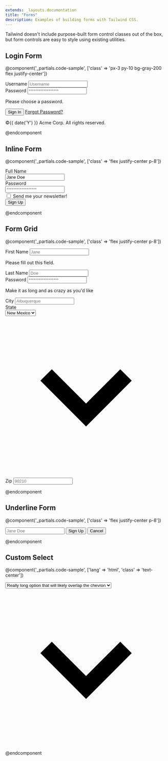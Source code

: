 ```yaml
---
extends: _layouts.documentation
title: "Forms"
description: Examples of building forms with Tailwind CSS.
---
```


Tailwind doesn't include purpose-built form control classes out of the box, but form controls are easy to style using existing utilities.

## Login Form

@component('_partials.code-sample', ['class' => 'px-3 py-10 bg-gray-200 flex justify-center'])
<div class="w-full max-w-xs">
  <form class="bg-white shadow-md rounded px-8 pt-6 pb-8 mb-4">
    <div class="mb-4">
      <label class="block text-gray-700 text-sm font-bold mb-2" for="username">
        Username
      </label>
      <input class="shadow appearance-none border rounded w-full py-2 px-3 text-gray-700 leading-tight focus:outline-none focus:shadow-outline" id="username" type="text" placeholder="Username">
    </div>
    <div class="mb-6">
      <label class="block text-gray-700 text-sm font-bold mb-2" for="password">
        Password
      </label>
      <input class="shadow appearance-none border border-red rounded w-full py-2 px-3 text-gray-700 mb-3 leading-tight focus:outline-none focus:shadow-outline" id="password" type="password" placeholder="******************">
      <p class="text-red text-xs italic">Please choose a password.</p>
    </div>
    <div class="flex items-center justify-between">
      <button class="bg-blue hover:bg-blue-700 text-white font-bold py-2 px-4 rounded focus:outline-none focus:shadow-outline" type="button">
        Sign In
      </button>
      <a class="inline-block align-baseline font-bold text-sm text-blue hover:text-blue-800" href="#">
        Forgot Password?
      </a>
    </div>
  </form>
  <p class="text-center text-gray-500 text-xs">
    &copy;{{ date('Y') }} Acme Corp. All rights reserved.
  </p>
</div>
@endcomponent

## Inline Form

@component('_partials.code-sample', ['class' => 'flex justify-center p-8'])
<form class="w-full max-w-xs">
  <div class="md:flex md:items-center mb-6">
    <div class="md:w-1/3">
      <label class="block text-gray-500 font-bold md:text-right mb-1 md:mb-0 pr-4" for="inline-full-name">
        Full Name
      </label>
    </div>
    <div class="md:w-2/3">
      <input class="bg-gray-200 appearance-none border-2 border-grey-lighter rounded w-full py-2 px-4 text-gray-700 leading-tight focus:outline-none focus:bg-white focus:border-purple" id="inline-full-name" type="text" value="Jane Doe">
    </div>
  </div>
  <div class="md:flex md:items-center mb-6">
    <div class="md:w-1/3">
      <label class="block text-gray-500 font-bold md:text-right mb-1 md:mb-0 pr-4" for="inline-username">
        Password
      </label>
    </div>
    <div class="md:w-2/3">
      <input class="bg-gray-200 appearance-none border-2 border-grey-lighter rounded w-full py-2 px-4 text-gray-700 leading-tight focus:outline-none focus:bg-white focus:border-purple" id="inline-username" type="password" placeholder="******************">
    </div>
  </div>
  <div class="md:flex md:items-center mb-6">
    <div class="md:w-1/3"></div>
    <label class="md:w-2/3 block text-gray-500 font-bold">
      <input class="mr-2 leading-tight" type="checkbox">
      <span class="text-sm">
        Send me your newsletter!
      </span>
    </label>
  </div>
  <div class="md:flex md:items-center">
    <div class="md:w-1/3"></div>
    <div class="md:w-2/3">
      <button class="shadow bg-purple hover:bg-purple-light focus:shadow-outline focus:outline-none text-white font-bold py-2 px-4 rounded" type="button">
        Sign Up
      </button>
    </div>
  </div>
</form>
@endcomponent

## Form Grid

@component('_partials.code-sample', ['class' => 'flex justify-center p-8'])
<form class="w-full max-w-md">
  <div class="flex flex-wrap -mx-3 mb-6">
    <div class="w-full md:w-1/2 px-3 mb-6 md:mb-0">
      <label class="block uppercase tracking-wide text-gray-700 text-xs font-bold mb-2" for="grid-first-name">
        First Name
      </label>
      <input class="appearance-none block w-full bg-gray-200 text-gray-700 border border-red rounded py-3 px-4 mb-3 leading-tight focus:outline-none focus:bg-white" id="grid-first-name" type="text" placeholder="Jane">
      <p class="text-red text-xs italic">Please fill out this field.</p>
    </div>
    <div class="w-full md:w-1/2 px-3">
      <label class="block uppercase tracking-wide text-gray-700 text-xs font-bold mb-2" for="grid-last-name">
        Last Name
      </label>
      <input class="appearance-none block w-full bg-gray-200 text-gray-700 border border-grey-lighter rounded py-3 px-4 leading-tight focus:outline-none focus:bg-white focus:border-grey" id="grid-last-name" type="text" placeholder="Doe">
    </div>
  </div>
  <div class="flex flex-wrap -mx-3 mb-6">
    <div class="w-full px-3">
      <label class="block uppercase tracking-wide text-gray-700 text-xs font-bold mb-2" for="grid-password">
        Password
      </label>
      <input class="appearance-none block w-full bg-gray-200 text-gray-700 border border-grey-lighter rounded py-3 px-4 mb-3 leading-tight focus:outline-none focus:bg-white focus:border-grey" id="grid-password" type="password" placeholder="******************">
      <p class="text-gray-600 text-xs italic">Make it as long and as crazy as you'd like</p>
    </div>
  </div>
  <div class="flex flex-wrap -mx-3 mb-2">
    <div class="w-full md:w-1/3 px-3 mb-6 md:mb-0">
      <label class="block uppercase tracking-wide text-gray-700 text-xs font-bold mb-2" for="grid-city">
        City
      </label>
      <input class="appearance-none block w-full bg-gray-200 text-gray-700 border border-grey-lighter rounded py-3 px-4 leading-tight focus:outline-none focus:bg-white focus:border-grey" id="grid-city" type="text" placeholder="Albuquerque">
    </div>
    <div class="w-full md:w-1/3 px-3 mb-6 md:mb-0">
      <label class="block uppercase tracking-wide text-gray-700 text-xs font-bold mb-2" for="grid-state">
        State
      </label>
      <div class="relative">
        <select class="block appearance-none w-full bg-gray-200 border border-grey-lighter text-gray-700 py-3 px-4 pr-8 rounded leading-tight focus:outline-none focus:bg-white focus:border-grey" id="grid-state">
          <option>New Mexico</option>
          <option>Missouri</option>
          <option>Texas</option>
        </select>
        <div class="pointer-events-none absolute inset-y-0 right-0 flex items-center px-2 text-gray-700">
          <svg class="fill-current h-4 w-4" xmlns="http://www.w3.org/2000/svg" viewBox="0 0 20 20"><path d="M9.293 12.95l.707.707L15.657 8l-1.414-1.414L10 10.828 5.757 6.586 4.343 8z"/></svg>
        </div>
      </div>
    </div>
    <div class="w-full md:w-1/3 px-3 mb-6 md:mb-0">
      <label class="block uppercase tracking-wide text-gray-700 text-xs font-bold mb-2" for="grid-zip">
        Zip
      </label>
      <input class="appearance-none block w-full bg-gray-200 text-gray-700 border border-grey-lighter rounded py-3 px-4 leading-tight focus:outline-none focus:bg-white focus:border-grey" id="grid-zip" type="text" placeholder="90210">
    </div>
  </div>
</form>
@endcomponent

## Underline Form

@component('_partials.code-sample', ['class' => 'flex justify-center p-8'])
<form class="w-full max-w-sm">
  <div class="flex items-center border-b border-b-2 border-teal py-2">
    <input class="appearance-none bg-transparent border-none w-full text-gray-700 mr-3 py-1 px-2 leading-tight focus:outline-none" type="text" placeholder="Jane Doe" aria-label="Full name">
    <button class="flex-shrink-0 bg-teal hover:bg-teal-700 border-teal hover:border-teal-700 text-sm border-4 text-white py-1 px-2 rounded" type="button">
      Sign Up
    </button>
    <button class="flex-shrink-0 border-transparent border-4 text-teal hover:text-teal-800 text-sm py-1 px-2 rounded" type="button">
      Cancel
    </button>
  </div>
</form>
@endcomponent

## Custom Select

@component('_partials.code-sample', ['lang' => 'html', 'class' => 'text-center'])
<div class="inline-block relative w-64">
  <select class="block appearance-none w-full bg-white border border-grey-light hover:border-grey px-4 py-2 pr-8 rounded shadow leading-tight focus:outline-none focus:shadow-outline">
    <option>Really long option that will likely overlap the chevron</option>
    <option>Option 2</option>
    <option>Option 3</option>
  </select>
  <div class="pointer-events-none absolute inset-y-0 right-0 flex items-center px-2 text-gray-700">
    <svg class="fill-current h-4 w-4" xmlns="http://www.w3.org/2000/svg" viewBox="0 0 20 20"><path d="M9.293 12.95l.707.707L15.657 8l-1.414-1.414L10 10.828 5.757 6.586 4.343 8z"/></svg>
  </div>
</div>
@endcomponent

